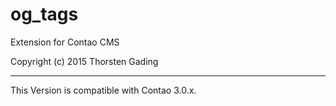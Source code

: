 og_tags
=========

Extension for Contao CMS

Copyright (c) 2015 Thorsten Gading

---

This Version is compatible with Contao 3.0.x.